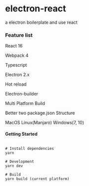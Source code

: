 # electron-react
a electron boilerplate and use react

### Feature list
React 16

Webpack 4

Typescript

Electron 2.x

Hot reload

Electron-builder

Multi Platform Build

Better two package.json Structure

MacOS Linux(Manjaro) Windows(7, 10)



#### Getting Started

```

# Install dependencies
yarn

# Development
yarn dev

# Build
yarn build (current platform)

```
